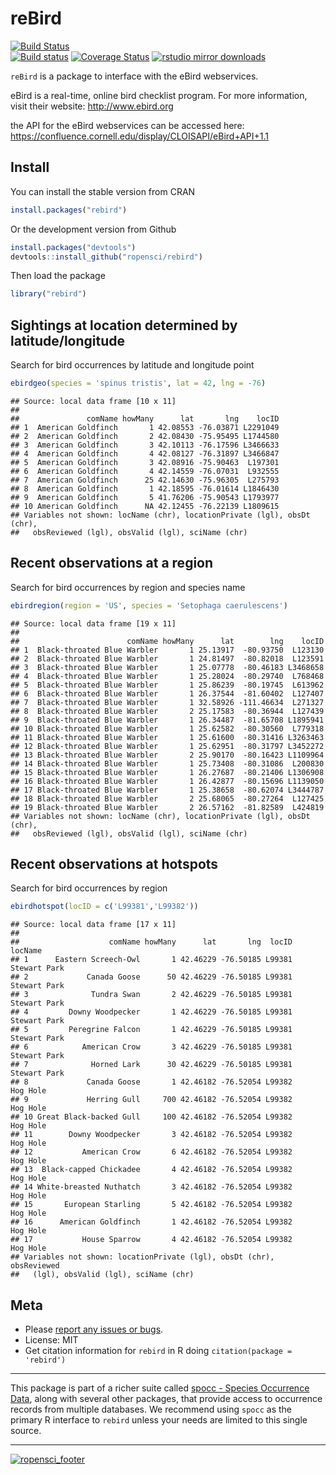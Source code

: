 reBird
======

[![Build Status](https://api.travis-ci.org/ropensci/rebird.png)](https://travis-ci.org/ropensci/rebird)  
[![Build status](https://ci.appveyor.com/api/projects/status/s3dobn991c20t2kg?svg=true)](https://ci.appveyor.com/project/sckott/rebird)
[![Coverage Status](https://coveralls.io/repos/ropensci/rebird/badge.svg)](https://coveralls.io/r/ropensci/rebird)
[![rstudio mirror downloads](http://cranlogs.r-pkg.org/badges/rebird)](https://github.com/metacran/cranlogs.app)

`reBird` is a package to interface with the eBird webservices.

eBird is a real-time, online bird checklist program. For more information, visit their website: http://www.ebird.org

the API for the eBird webservices can be accessed here: https://confluence.cornell.edu/display/CLOISAPI/eBird+API+1.1

## Install

You can install the stable version from CRAN


```r
install.packages("rebird")
```

Or the development version from Github


```r
install.packages("devtools")
devtools::install_github("ropensci/rebird")
```

Then load the package


```r
library("rebird")
```

## Sightings at location determined by latitude/longitude

Search for bird occurrences by latitude and longitude point


```r
ebirdgeo(species = 'spinus tristis', lat = 42, lng = -76)
```

```
## Source: local data frame [10 x 11]
## 
##               comName howMany      lat       lng    locID
## 1  American Goldfinch       1 42.08553 -76.03871 L2291049
## 2  American Goldfinch       2 42.08430 -75.95495 L1744580
## 3  American Goldfinch       3 42.10113 -76.17596 L3466633
## 4  American Goldfinch       4 42.08127 -76.31897 L3466847
## 5  American Goldfinch       3 42.08916 -75.90463  L197301
## 6  American Goldfinch       4 42.14559 -76.07031  L932555
## 7  American Goldfinch      25 42.14630 -75.96305  L275793
## 8  American Goldfinch       1 42.18595 -76.01614 L1846430
## 9  American Goldfinch       5 41.76206 -75.90543 L1793977
## 10 American Goldfinch      NA 42.12455 -76.22139 L1809615
## Variables not shown: locName (chr), locationPrivate (lgl), obsDt (chr),
##   obsReviewed (lgl), obsValid (lgl), sciName (chr)
```

## Recent observations at a region

Search for bird occurrences by region and species name


```r
ebirdregion(region = 'US', species = 'Setophaga caerulescens')
```

```
## Source: local data frame [19 x 11]
## 
##                        comName howMany      lat        lng    locID
## 1  Black-throated Blue Warbler       1 25.13917  -80.93750  L123130
## 2  Black-throated Blue Warbler       1 24.81497  -80.82018  L123591
## 3  Black-throated Blue Warbler       1 25.07778  -80.46183 L3468658
## 4  Black-throated Blue Warbler       1 25.28024  -80.29740  L768468
## 5  Black-throated Blue Warbler       1 25.86239  -80.19745  L613962
## 6  Black-throated Blue Warbler       1 26.37544  -81.60402  L127407
## 7  Black-throated Blue Warbler       1 32.58926 -111.46634  L271327
## 8  Black-throated Blue Warbler       2 25.17583  -80.36944  L127439
## 9  Black-throated Blue Warbler       1 26.34487  -81.65708 L1895941
## 10 Black-throated Blue Warbler       1 25.62582  -80.30560  L779318
## 11 Black-throated Blue Warbler       1 25.61600  -80.31416 L3263463
## 12 Black-throated Blue Warbler       1 25.62951  -80.31797 L3452272
## 13 Black-throated Blue Warbler       2 25.90170  -80.16423 L1109964
## 14 Black-throated Blue Warbler       1 25.73408  -80.31086  L200830
## 15 Black-throated Blue Warbler       1 26.27687  -80.21406 L1306908
## 16 Black-throated Blue Warbler       1 26.42877  -80.15696 L1139050
## 17 Black-throated Blue Warbler       1 25.38658  -80.62074 L3444787
## 18 Black-throated Blue Warbler       2 25.68065  -80.27264  L127425
## 19 Black-throated Blue Warbler       2 26.57162  -81.82589  L424819
## Variables not shown: locName (chr), locationPrivate (lgl), obsDt (chr),
##   obsReviewed (lgl), obsValid (lgl), sciName (chr)
```


## Recent observations at hotspots

Search for bird occurrences by region


```r
ebirdhotspot(locID = c('L99381','L99382'))
```

```
## Source: local data frame [17 x 11]
## 
##                    comName howMany      lat       lng  locID      locName
## 1      Eastern Screech-Owl       1 42.46229 -76.50185 L99381 Stewart Park
## 2             Canada Goose      50 42.46229 -76.50185 L99381 Stewart Park
## 3              Tundra Swan       2 42.46229 -76.50185 L99381 Stewart Park
## 4         Downy Woodpecker       1 42.46229 -76.50185 L99381 Stewart Park
## 5         Peregrine Falcon       1 42.46229 -76.50185 L99381 Stewart Park
## 6            American Crow       3 42.46229 -76.50185 L99381 Stewart Park
## 7              Horned Lark      30 42.46229 -76.50185 L99381 Stewart Park
## 8             Canada Goose       1 42.46182 -76.52054 L99382     Hog Hole
## 9             Herring Gull     700 42.46182 -76.52054 L99382     Hog Hole
## 10 Great Black-backed Gull     100 42.46182 -76.52054 L99382     Hog Hole
## 11        Downy Woodpecker       3 42.46182 -76.52054 L99382     Hog Hole
## 12           American Crow       6 42.46182 -76.52054 L99382     Hog Hole
## 13  Black-capped Chickadee       4 42.46182 -76.52054 L99382     Hog Hole
## 14 White-breasted Nuthatch       3 42.46182 -76.52054 L99382     Hog Hole
## 15       European Starling       5 42.46182 -76.52054 L99382     Hog Hole
## 16      American Goldfinch       1 42.46182 -76.52054 L99382     Hog Hole
## 17           House Sparrow       4 42.46182 -76.52054 L99382     Hog Hole
## Variables not shown: locationPrivate (lgl), obsDt (chr), obsReviewed
##   (lgl), obsValid (lgl), sciName (chr)
```


## Meta

* Please [report any issues or bugs](https://github.com/ropensci/rebird/issues).
* License: MIT
* Get citation information for `rebird` in R doing `citation(package = 'rebird')`

---
  
This package is part of a richer suite called [spocc - Species Occurrence Data](https://github.com/ropensci/spocc), along with several other packages, that provide access to occurrence records from multiple databases. We recommend using `spocc` as the primary R interface to `rebird` unless your needs are limited to this single source.

---

[![ropensci_footer](http://ropensci.org/public_images/github_footer.png)](http://ropensci.org)
